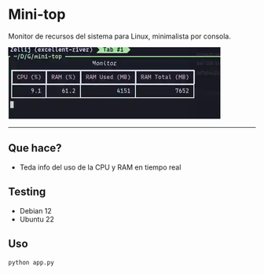 # Mini-top

Monitor de recursos del sistema para Linux, minimalista  por consola.

![Captura](banner.webp)

---

## Que hace?
- Teda info del uso de la  CPU y RAM en tiempo real


## Testing
- Debian 12
- Ubuntu 22

## Uso
```bash
python app.py
```